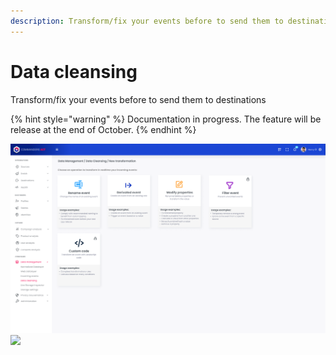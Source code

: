 ```yaml
---
description: Transform/fix your events before to send them to destinations
---
```


# Data cleansing

Transform/fix your events before to send them to destinations

{% hint style="warning" %}
Documentation in progress. The feature will be release at the end of October.
{% endhint %}

<img src="../../../.gitbook/assets/Live Normalization new transfo (1).png" alt="" data-size="original">![](<../../../.gitbook/assets/Live Normalization \[READY] (1).png>)
